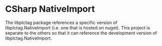 # CSharp NativeImport

The libplctag package references a specific version of libplctag.NativeImport (i.e. one that is hosted on nuget).
This project is separate to the others so that it can reference the development version of libplctag.NativeImport.
